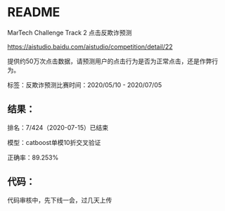 # README

MarTech Challenge Track 2 点击反欺诈预测

https://aistudio.baidu.com/aistudio/competition/detail/22

提供约50万次点击数据，请预测用户的点击行为是否为正常点击，还是作弊行为。

标签：反欺诈预测比赛时间：2020/05/10 - 2020/07/05

## 结果：

排名：7/424（2020-07-15）已结束

模型：catboost单模10折交叉验证

正确率：89.253%



## 代码：

代码审核中，先下线一会，过几天上传

